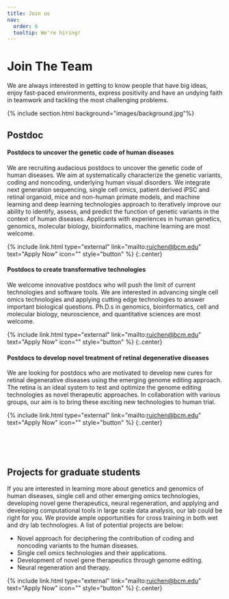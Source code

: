 ```yaml
---
title: Join us
nav:
  order: 6
  tooltip: We're hiring!
---
```

# <i class="fas fa-users"></i>Join The Team

We are always interested in getting to know people that have big ideas, enjoy fast-paced environments, express positivity and have an undying faith in teamwork and tackling the most challenging problems.

{% include section.html background="images/background.jpg"%}
## Postdoc
#### Postdocs to uncover the genetic code of human diseases

We are recruiting audacious postdocs to uncover the genetic code of human diseases. We aim at systematically characterize the genetic variants, coding and noncoding, underlying human visual disorders. We integrate next generation sequencing, single cell omics, patient derived iPSC and retinal organoid, mice and non-human primate models, and machine learning and deep learning technologies approach to iteratively improve our ability to identify, assess, and predict the function of genetic variants in the context of human diseases.  Applicants with experiences in human genetics, genomics, molecular biology, bioinformatics, machine learning are most welcome.

{% include link.html type="external" link="mailto:ruichen@bcm.edu" text="Apply Now" icon="" style="button" %}
{:.center}


#### Postdocs to create transformative technologies

We welcome innovative postdocs who will push the limit of current technologies and software tools.  We are interested in advancing single cell omics technologies and applying cutting edge technologies to answer important biological questions.  Ph.D.s in genomics, bioinformatics, cell and molecular biology, neuroscience, and quantitative sciences are most welcome.

{% include link.html type="external" link="mailto:ruichen@bcm.edu" text="Apply Now" icon="" style="button" %}
{:.center}


#### Postdocs to develop novel treatment of retinal degenerative diseases

We are looking for postdocs who are motivated to develop new cures for retinal degenerative diseases using the emerging genome editing approach.  The retina is an ideal system to test and optimize the genome editing technologies as novel therapeutic approaches.  In collaboration with various groups, our aim is to bring these exciting new technologies to human trial.

{% include link.html type="external" link="mailto:ruichen@bcm.edu" text="Apply Now" icon="" style="button" %}
{:.center}

<br><br><br>

## Projects for graduate students

If you are interested in learning more about genetics and genomics of human diseases, single cell and other emerging omics technologies, developing novel gene therapeutics, neural regeneration, and applying and developing computational tools in large scale data analysis, our lab could be right for you.  We provide ample opportunities for cross training in both wet and dry lab technologies.  A list of potential projects are below:

- Novel approach for deciphering the contribution of coding and noncoding variants to the human diseases.
- Single cell omics technologies and their applications.
- Development of novel gene therapeutics through genome editing.
- Neural regeneration and therapy.

{% include link.html type="external" link="mailto:ruichen@bcm.edu" text="Apply Now" icon="" style="button" %}
{:.center}

